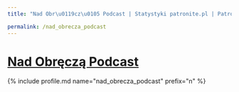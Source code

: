 ```yaml
---
title: "Nad Obr\u0119cz\u0105 Podcast | Statystyki patronite.pl | Patromierz"

permalink: /nad_obrecza_podcast
---
```


# [Nad Obręczą Podcast](https://patronite.pl/nad_obrecza_podcast)

{% include profile.md name="nad_obrecza_podcast" prefix="n" %}
